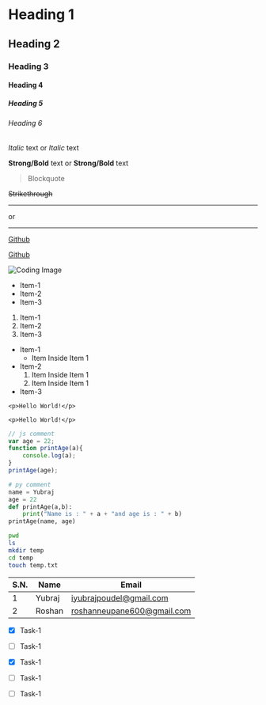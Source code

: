 <!-- Heading -->
# Heading 1
## Heading 2
### Heading 3
#### Heading 4
##### Heading 5
###### Heading 6

<!-- Italic -->
*Italic* text
or
_Italic_ text

<!-- Strong/Bold -->
**Strong/Bold** text
or
__Strong/Bold__ text

<!-- Blockquotes -->
>  Blockquote

<!-- STrikethrough -->
~~Strikethrough~~

<!-- Horizontal Rule -->
---
or
___

<!-- Links -->
<!-- Without Title -->
[Github](https://www.github.com)

<!-- With Title -->
[Github](https://www.github.com "Go to Github")

<!-- Images -->
![Coding Image](https://source.unsplash.com/1600x900/?coding)

<!-- Unordered List (ul) -->
- Item-1
- Item-2
- Item-3

<!-- Ordered List (ol) -->
1. Item-1 <!-- It should start with 'n' -->
3. Item-2 <!-- It will be auto numbered as n+1 -->
5. Item-3 <!-- It will also be auto numbered as n+2 -->

<!-- Nested List (ul) -->
- Item-1
    - Item Inside Item 1 <!-- Give a tab or spaces(2to4) -->
- Item-2
  1. Item Inside Item 1 <!-- Give a tab or spaces(2to4) -->
  1. Item Inside Item 1 <!-- Give a tab or spaces(2to4) -->
- Item-3

<!-- Inline Code -->
`<p>Hello World!</p>`

<!-- Code Blocks -->
<!-- Without specifying language  -->
```
<p>Hello World!</p>
```
<!-- Specifying language -->

```javascript
// js comment
var age = 22;
function printAge(a){
    console.log(a);
}
printAge(age);
```

```python
# py comment
name = Yubraj
age = 22
def printAge(a,b):
    print("Name is : " + a + "and age is : " + b)
printAge(name, age)
```

```bash
pwd
ls
mkdir temp
cd temp
touch temp.txt
```

<!-- Tables -->
<!-- Note: at least enclose 3 hiphens in each tbody cell. Last pipe(|) is optional -->
|S.N.|Name |Email |
|----|-----|------| 
|1|Yubraj|iyubrajpoudel@gmail.com|
|2|Roshan|roshanneupane600@gmail.com|

<!-- Tasks List -->
<!-- This will show on github -->

- [x] Task-1
- [ ] Task-1
- [x] Task-1
- [ ] Task-1
- [ ] Task-1



